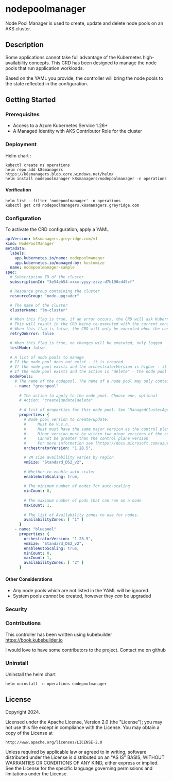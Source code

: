 # nodepoolmanager
Node Pool Manager is used to create, update and delete node pools on an AKS cluster.

## Description
Some applications cannot take full advantage of the Kubernetes high-availability concepts. This CRD has been designed to manage the node pools that run application workloads.

Based on the YAML you provide, the controller will bring the node pools to the state reflected in the configuration.

## Getting Started

### Prerequisites
- Access to a Azure Kubernetes Service 1.26+
- A Managed Identity with AKS Contributor Role for the cluster

### Deployment
Helm chart :
```
kubectl create ns operations
helm repo add k8smanagers https://k8smanagers.blob.core.windows.net/helm/
helm install nodepoolmanager k8smanagers/nodepoolmanager -n operations
```

#### Verification
```
helm list --filter 'nodepoolmanager' -n operations
kubectl get crd nodepoolmanagers.k8smanagers.greyridge.com
```

### Configuration
To activate the CRD configuration, apply a YAML
```yaml
apiVersion: k8smanagers.greyridge.com/v1
kind: NodePoolManager
metadata:
  labels:
    app.kubernetes.io/name: nodepoolmanager
    app.kubernetes.io/managed-by: kustomize
  name: nodepoolmanager-sample
spec:
  # Subscription ID of the cluster
  subscriptionId: "3e54eb54-xxxx-yyyy-zzzz-d7b190cd45cf"

  # Resource group containing the cluster
  resourceGroup: "node-upgrader"

  # The name of the cluster
  clusterName: "lm-cluster"

  # When this flag is true, if an error occurs, the CRD will ask Kubernetes to retry it automatically
  # This will result in the CRD being re-executed with the current configuration.
  # When this flag is false, the CRD will only be executed when the configuration is new/changed.
  retryOnError: false

  # When this flag is true, no changes will be executed, only logged
  testMode: false
  
  # A list of node pools to manage
  # If the node pool does not exist - it is created
  # If the node pool exists and the orchestratorVersion is higher - it is updated
  # If the node pool exists and the action is "delete" - the node pool is deleted
  nodePools:
    # The name of the nodepool. The name of a node pool may only contain lowercase alphanumeric characters and must begin with a lowercase letter.
    - name: "greenpool"
      
      # The action to apply to the node pool. Choose one, optional
      # Action: "create|update|delete"
      
      # A list of properties for this node pool. See "ManagedClusterAgentPoolProfileProperties" Microsoft or Go reference for more details
      properties: {
        # Node pool version to create/update:
        #     Must be V.v.n. 
        #     Must must have the same major version as the control plane.
        #     Minor version must be within two minor versions of the control plane version
        #     Cannot be greater than the control plane version
        #     For more information see [https://docs.microsoft.com/azure/aks/use-multiple-node-pools#upgrade-a-node-pool].
        orchestratorVersion: "1.28.5",

        # VM size availability varies by region
        vmSize: "Standard_DS2_v2",
        
        # Whether to enable auto-scaler
        enableAutoScaling: true,
        
        # The minimum number of nodes for auto-scaling
        minCount: 0,
        
        # The maximum number of pods that can run on a node
        maxCount: 1,
        
        # The list of Availability zones to use for nodes.
        availabilityZones: [ "1" ]
      }
    - name: "bluepool"
      properties: {
        orchestratorVersion: "1.28.5",
        vmSize: "Standard_DS2_v2",
        enableAutoScaling: true,
        minCount: 0,
        maxCount: 1,
        availabilityZones: [ "2" ]
      }
```

#### Other Considerations
* Any node pools which are not listed in the YAML will be ignored.
* System pools _cannot_ be created, however they _can_ be upgraded


### Security


### Contributions
This controller has been written using kubebuilder https://book.kubebuilder.io

I would love to have some contributors to the project. Contact me on github

### Uninstall
Uninstall the helm chart
```
helm uninstall -n operations nodepoolmanager
```

## License

Copyright 2024.

Licensed under the Apache License, Version 2.0 (the "License");
you may not use this file except in compliance with the License.
You may obtain a copy of the License at

    http://www.apache.org/licenses/LICENSE-2.0

Unless required by applicable law or agreed to in writing, software
distributed under the License is distributed on an "AS IS" BASIS,
WITHOUT WARRANTIES OR CONDITIONS OF ANY KIND, either express or implied.
See the License for the specific language governing permissions and
limitations under the License.